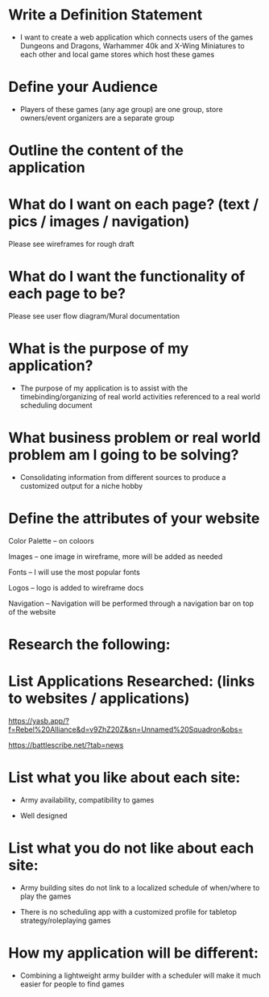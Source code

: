 # Write a Definition Statement

- I want to create a web application which connects users of the games Dungeons and Dragons, Warhammer 40k and X-Wing Miniatures to each other and local game stores which host these games

# Define your Audience

- Players of these games (any age group) are one group, store owners/event organizers are a separate group

# Outline the content of the application

# What do I want on each page? (text / pics / images / navigation)

Please see wireframes for rough draft

# What do I want the functionality of each page to be?

Please see user flow diagram/Mural documentation

# What is the purpose of my application?

- The purpose of my application is to assist with the timebinding/organizing of real world activities referenced to a real world scheduling document

# What business problem or real world problem am I going to be solving?

- Consolidating information from different sources to produce a customized output for a niche hobby

# Define the attributes of your website

Color Palette – on coloors

Images – one image in wireframe, more will be added as needed

Fonts – I will use the most popular fonts

Logos – logo is added to wireframe docs

Navigation – Navigation will be performed through a navigation bar on top of the website

# Research the following:

# List Applications Researched: (links to websites / applications)

https://yasb.app/?f=Rebel%20Alliance&d=v9ZhZ20Z&sn=Unnamed%20Squadron&obs=

https://battlescribe.net/?tab=news

# List what you like about each site:

- Army availability, compatibility to games

- Well designed

# List what you do not like about each site:

- Army building sites do not link to a localized schedule of when/where to play the games

- There is no scheduling app with a customized profile for tabletop strategy/roleplaying games

# How my application will be different:

- Combining a lightweight army builder with a scheduler will make it much easier for people to find games
